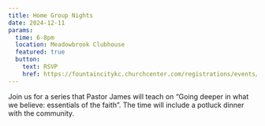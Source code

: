 ```yaml
---
title: Home Group Nights
date: 2024-12-11
params:
  time: 6-8pm
  location: Meadowbrook Clubhouse
  featured: true
  button:
    text: RSVP
    href: https://fountaincitykc.churchcenter.com/registrations/events/2501648
---
```


Join us for a series that Pastor James will teach on “Going deeper in what we believe: essentials of the faith”. The time will include a potluck dinner with the community.
